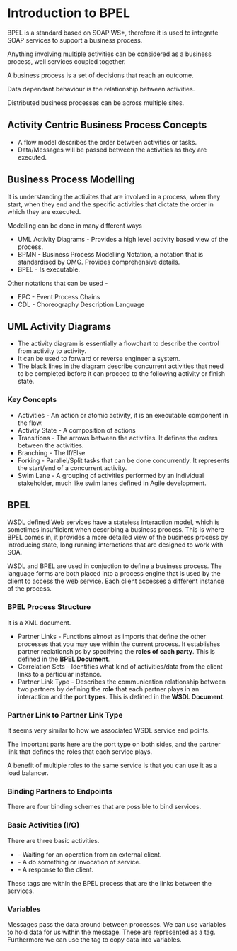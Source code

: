 # Introduction to BPEL

BPEL is a standard based on SOAP WS*, therefore it is used to integrate SOAP services to support a business process.

Anything involving multiple activities can be considered as a business process, well services coupled together.

A business process is a set of decisions that reach an outcome. 

Data dependant behaviour is the relationship between activities.

Distributed business processes can be across multiple sites.

## Activity Centric Business Process Concepts

- A flow model describes the order between activities or tasks.
- Data/Messages will be passed between the activities as they are executed.

## Business Process Modelling

It is understanding the activites that are involved in a process, when they start, when they end and the specific activities that dictate the order in which they are executed.

Modelling can be done in many different ways 

- UML Activity Diagrams - Provides a high level activity based view of the process.
- BPMN - Business Process Modelling Notation, a notation that is standardised by OMG. Provides comprehensive details.
- BPEL - Is executable.

Other notations that can be used -
- EPC - Event Process Chains
- CDL - Choreography Description Language

## UML Activity Diagrams

- The activity diagram is essentially a flowchart to describe the control from activity to activity.
- It can be used to forward or reverse engineer a system.
- The black lines in the diagram describe concurrent activities that need to be completed before it can proceed to the following activity or finish state.

### Key Concepts

- Activities - An action or atomic activity, it is an executable component in the flow.
- Activity State - A composition of actions
- Transitions - The arrows between the activities. It defines the orders between the activities.
- Branching - The If/Else
- Forking - Parallel/Split tasks that can be done concurrently. It represents the start/end of a concurrent activity.
- Swim Lane - A grouping of activities performed by an individual stakeholder, much like swim lanes defined in Agile development. 

## BPEL

WSDL defined Web services have a stateless interaction model, which is sometimes insufficient when describing a business process. This is where BPEL comes in, it provides a more detailed view of the business process by introducing state, long running interactions that are designed to work with SOA.

WSDL and BPEL are used in conjuction to define a business process. The language forms are both placed into a process engine that is used by the client to access the web service. Each client accesses a different instance of the process.

### BPEL Process Structure

It is a XML document.

- Partner Links - Functions almost as imports that define the other processes that you may use within the current process. It establishes partner realationships by specifying the **roles of each party**. This is defined in the **BPEL Document**.
- Correlation Sets - Identifies what kind of activities/data from the client links to a particular instance.
- Partner Link Type - Describes the communication relationship between two partners by defining the **role** that each partner plays in an interaction and the **port types**. This is defined in the **WSDL Document**.

### Partner Link to Partner Link Type

It seems very similar to how we associated WSDL service end points. 

The important parts here are the port type on both sides, and the partner link that defines the roles that each service plays.

A benefit of multiple roles to the same service is that you can use it as a load balancer.

### Binding Partners to Endpoints

There are four binding schemes that are possible to bind services.

### Basic Activities (I/O)

There are three basic activities.

- <receive> - Waiting for an operation from an external client.
- <invoke> - A do something or invocation of service.
- <reply> - A response to the client.

These tags are within the BPEL process that are the links between the services.

### Variables

Messages pass the data around between processes. We can use variables to hold data for us within the message. These are represented as a <variable> tag. Furthermore we can use the <assign> tag to copy data into variables.

